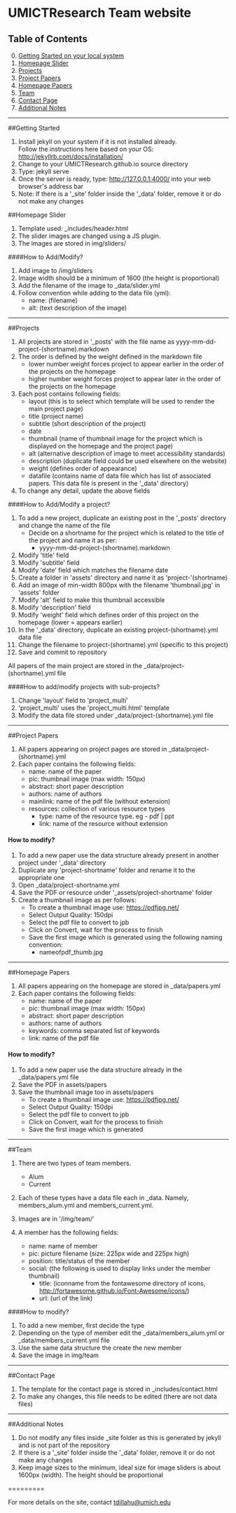 UMICTResearch Team website
====================

## Table of Contents
0. [Getting Started on your local system](#getting-started)
1. [Homepage Slider](#homepage-slider)
2. [Projects](#projects)
3. [Project Papers](#project-papers)
4. [Homepage Papers](#homepage-papers)
5. [Team](#team)
6. [Contact Page](#contact-page)
7. [Additional Notes](#additional-notes)

---
##Getting Started
1. Install jekyll on your system if it is not installed already.  
    Follow the instructions here based on your OS: http://jekyllrb.com/docs/installation/
2. Change to your UMICTResearch.github.io source directory
3. Type: jekyll serve
4. Once the server is ready, type: http://127.0.0.1:4000/ into your web browser's address bar
5. Note: If there is a '_site' folder inside the '_data' folder, remove it or do not make any changes

##Homepage Slider
1. Template used: _includes/header.html
2. The slider images are changed using a JS plugin.
3. The images are stored in img/sliders/

####How to Add/Modify?
1. Add image to /img/sliders
2. Image width should be a minimum of 1600 (the height is proportional)
3. Add the filename of the image to _data/slider.yml
4. Follow convention while adding to the data file (yml):
    - name: (filename)
    - alt: (text description of the image) 

---

##Projects
1. All projects are stored in '_posts' with the file name as yyyy-mm-dd-project-(shortname).markdown
2. The order is defined by the weight defined in the markdown file
    - lower number weight forces project to appear earlier in the order of the projects on the homepage
    - higher number weight forces project to appear later in the order of the projects on the homepage
3. Each post contains following fields:
    - layout (this is to select which template will be used to render the main project page)
    - title (project name)
    - subtitle (short description of the project)
    - date
    - thumbnail (name of thumbnail image for the project which is displayed on the homepage and the project page)
    - alt (alternative description of image to meet accessibility standards)
    - description (duplicate field could be used elsewhere on the website)
    - weight (defines order of appearance)
    - datafile (contains name of data file which has list of associated papers. This data file is present in the '_data' directory)
4. To change any detail, update the above fields

####How to Add/Modify a project?
1. To add a new project, duplicate an existing post in the '_posts' directory and change the name of the file
    - Decide on a shortname for the project which is related to the title of the project and name it as per:
        - yyyy-mm-dd-project-(shortname).markdown
2. Modify 'title' field
3. Modify 'subtitle' field
4. Modify 'date' field which matches the filename date
5. Create a folder in 'assets' directory and name it as 'project-'(shortname)
6. Add an image of min-width 800px with the filename 'thumbnail.jpg' in 'assets' folder
7. Modify 'alt' field to make this thumbnail accessible
8. Modify 'description' field
9. Modify 'weight' field which defines order of this project on the homepage (lower = appears earlier)
10. In the '_data' directory, duplicate an existing project-(shortname).yml data file
11. Change the filename to project-(shortname).yml (specific to this project)
12. Save and commit to repository

All papers of the main project are stored in the _data/project-(shortname).yml file

####How to add/modify projects with sub-projects?
1. Change 'layout' field to 'project_multi'
2. 'project_multi' uses the 'project_multi.html' template
3. Modify the data file stored under _data/project-(shortname).yml file

---

##Project Papers
1. All papers appearing on project pages are stored in _data/project-(shortname).yml
2. Each paper contains the following fields:
    - name: name of the paper
    - pic: thumbnail image (max width: 150px)
    - abstract: short paper description
    - authors: name of authors
    - mainlink: name of the pdf file (without extension)
    - resources: collection of various resource types
        - type: name of the resource type. eg - pdf | ppt
        - link: name of the resource without extension
    
#### How to modify?
1. To add a new paper use the data structure already present in another project under '_data' directory
2. Duplicate any 'project-shortname' folder and rename it to the appropriate one 
3. Open _data/project-shortname.yml
4. Save the PDF or resource under '_assets/project-shortname' folder
5. Create a thumbnail image as per follows:
    - To create a thumbnail image use: https://pdfjpg.net/
    - Select Output Quality: 150dpi
    - Select the pdf file to convert to jpb
    - Click on Convert, wait for the process to finish
    - Save the first image which is generated using the following naming convention:
        - nameofpdf_thumb.jpg

---

##Homepage Papers
1. All papers appearing on the homepage are stored in _data/papers.yml
2. Each paper contains the following fields:
    - name: name of the paper
    - pic: thumbnail image (max width: 150px)
    - abstract: short paper description
    - authors: name of authors
    - keywords: comma separated list of keywords
    - link: name of the pdf file

#### How to modify?
1. To add a new paper use the data structure already in the _data/papers.yml file
2. Save the PDF in assets/papers
3. Save the thumbnail image too in assets/papers
    - To create a thumbnail image use: https://pdfjpg.net/
    - Select Output Quality: 150dpi
    - Select the pdf file to convert to jpb
    - Click on Convert, wait for the process to finish
    - Save the first image which is generated

---

##Team
1. There are two types of team members.
    - Alum
    - Current
2. Each of these types have a data file each in _data. Namely, members_alum.yml and members_current.yml.
3. Images are in '/img/team/'

1. A member has the following fields:
    - name: name of member
    - pic: picture filename (size: 225px wide and 225px high)
    - position: title/status of the member
    - social: (the following is used to display links under the member thumbnail)
        - title: (iconname from the fontawesome directory of icons, http://fortawesome.github.io/Font-Awesome/icons/)
        - url: (url of the link)
      
####How to modify?
1. To add a new member, first decide the type
2. Depending on the type of member edit the _data/members_alum.yml or _data/members_current.yml file
3. Use the same data structure the create the new member
4. Save the image in img/team

---

##Contact Page
1. The template for the contact page is stored in _includes/contact.html
2. To make any changes, this file needs to be edited (there are not data files)

---

##Additional Notes
1. Do not modify any files inside _site folder as this is generated by jekyll and is not part of the repository
2. If there is a '_site' folder inside the '_data' folder, remove it or do not make any changes
3. Keep image sizes to the minimum, ideal size for image sliders is about 1600px (width). The height should be proportional

=========

For more details on the site, contact tdillahu@umich.edu
